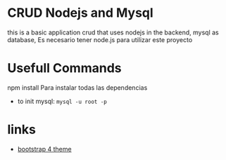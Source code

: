 # CRUD Nodejs and Mysql
this is a basic application crud that uses nodejs in the backend, mysql as database, 
Es necesario tener node.js para utilizar este proyecto




# Usefull Commands
  npm install  Para instalar todas las dependencias
- to init mysql: `mysql -u root -p`

# links
- [bootstrap 4 theme](https://bootswatch.com/4/lux/bootstrap.min.css)
